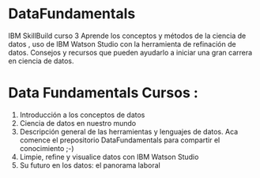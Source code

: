 # DataFundamentals
IBM SkillBuild curso 3 Aprende los conceptos y métodos de la ciencia de datos , uso de IBM Watson Studio con la herramienta de refinación de datos. Consejos y recursos que pueden ayudarlo a iniciar una gran carrera en ciencia de datos.
# Data Fundamentals Cursos :
1. Introducción a los conceptos de datos
2. Ciencia de datos en nuestro mundo
3. Descripción general de las herramientas y lenguajes de datos. Aca comence el prepositorio DataFundamentals para compartir el conocimiento ;-)
4. Limpie, refine y visualice datos con IBM Watson Studio
5. Su futuro en los datos: el panorama laboral
